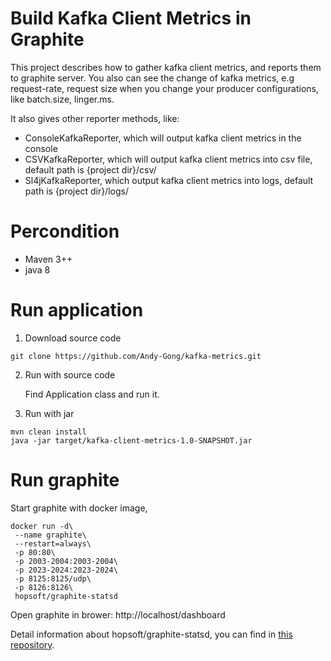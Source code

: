 # Build Kafka Client Metrics in Graphite

This project describes how to gather kafka client metrics, and reports them to graphite server. You also can see the change of kafka metrics, e.g request-rate, request size when you change your producer configurations, like batch.size, linger.ms.

It also gives other reporter methods, like:
- ConsoleKafkaReporter, which will output kafka client metrics in the console
- CSVKafkaReporter, which will output kafka client metrics into csv file, default path is {project dir}/csv/ 
- Sl4jKafkaReporter, which output kafka client metrics into logs, default path is {project dir}/logs/

# Percondition
- Maven 3++
- java 8


# Run application

1. Download source code

```
git clone https://github.com/Andy-Gong/kafka-metrics.git
```

2. Run with source code

   Find Application class and run it.

3. Run with jar

```
mvn clean install
java -jar target/kafka-client-metrics-1.0-SNAPSHOT.jar
```

# Run graphite

Start graphite with docker image, 
```
docker run -d\
 --name graphite\
 --restart=always\
 -p 80:80\
 -p 2003-2004:2003-2004\
 -p 2023-2024:2023-2024\
 -p 8125:8125/udp\
 -p 8126:8126\
 hopsoft/graphite-statsd
```
Open graphite in brower: http://localhost/dashboard

Detail information about hopsoft/graphite-statsd, you can find in [this repository](https://github.com/hopsoft/docker-graphite-statsd).
